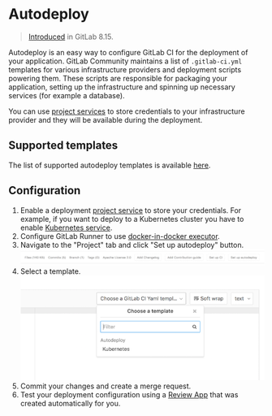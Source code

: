 # Autodeploy

> [Introduced][mr-8135] in GitLab 8.15.

Autodeploy is an easy way to configure GitLab CI for the deployment of your
application. GitLab Community maintains a list of `.gitlab-ci.yml`
templates for various infrastructure providers and deployment scripts
powering them. These scripts are responsible for packaging your application,
setting up the infrastructure and spinning up necessary services (for
example a database).

You can use [project services][project-services] to store credentials to
your infrastructure provider and they will be available during the
deployment.

## Supported templates

The list of supported autodeploy templates is available [here][autodeploy-templates].

## Configuration

1. Enable a deployment [project service][project-services] to store your
credentials. For example, if you want to deploy to a Kubernetes cluster
you have to enable [Kubernetes service][kubernetes-service].
1. Configure GitLab Runner to use [docker-in-docker executor][docker-in-docker].
1. Navigate to the "Project" tab and click "Set up autodeploy" button.
   ![Autodeploy button](img/autodeploy_button.png)
1. Select a template.
  ![Dropdown with autodeploy templates](img/autodeploy_dropdown.png)
1. Commit your changes and create a merge request.
1. Test your deployment configuration using a [Review App][review-app] that was
created automatically for you.

[mr-8135]: https://gitlab.com/gitlab-org/gitlab-ce/merge_requests/8135
[project-services]: ../../project_services/project_services.md
[autodeploy-templates]: https://gitlab.com/gitlab-org/gitlab-ci-yml/tree/master/autodeploy
[kubernetes-service]: ../../project_services/kubernetes.md
[docker-in-docker]: ../docker/using_docker_build.md#use-docker-in-docker-executor
[review-app]: ../review_apps/index.md
